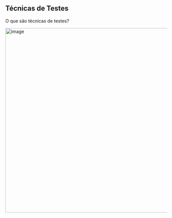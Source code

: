 ## Técnicas de Testes

O que são técnicas de testes?

<img width="574" alt="image" src="https://github.com/aevilesaguiar/qualidade-de-software/assets/52088444/ab60aa9c-a775-4534-ac8b-bf1d0c6bbf40">

